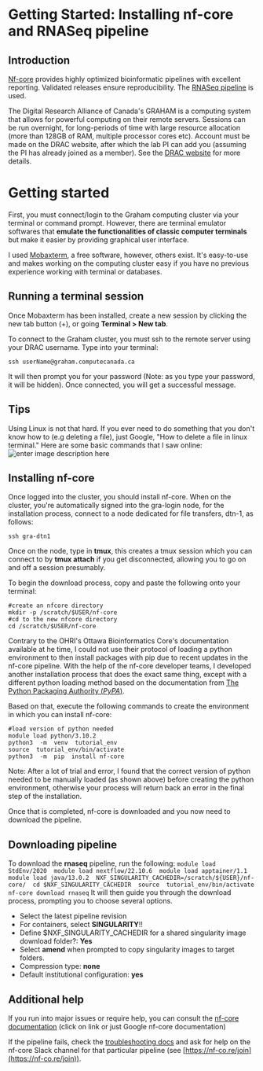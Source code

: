 

# Getting Started: Installing nf-core and RNASeq pipeline

## Introduction
[Nf-core](https://nf-co.re/) provides highly optimized bioinformatic pipelines with excellent reporting. Validated releases ensure reproducibility.
The [RNASeq pipeline](https://nf-co.re/rnaseq/3.12.0) is used.

The Digital Research Alliance of Canada's GRAHAM is a computing system that allows for powerful computing on their remote servers. Sessions can be run overnight, for long-periods of time with large resource allocation (more than 128GB of RAM, multiple processor cores etc). Account must be made on the DRAC website, after which the lab PI can add you (assuming the PI has already joined as a member). See the [DRAC website](https://alliancecan.ca/en/services/advanced-research-computing/account-management/apply-account) for more details.


# Getting started

First, you must connect/login to the Graham computing cluster via your terminal or command prompt. However, there are terminal emulator softwares that **emulate the functionalities of classic computer terminals** but make it easier by providing graphical user interface.

I used [Mobaxterm](https://mobaxterm.mobatek.net/), a free software, however, others exist. It's easy-to-use and makes working on the computing cluster easy if you have no previous experience working with terminal or databases.

## Running a terminal session

Once Mobaxterm has been installed, create a new session by clicking the new tab button (+), or going **Terminal > New tab**.

To connect to the Graham cluster, you must ssh to the remote server using your DRAC username. Type into your terminal:

    ssh userName@graham.computecanada.ca
It will then prompt you for your password (Note: as you type your password, it will be hidden). Once connected, you will get a successful message.

## Tips

Using Linux is not that hard. If you ever need to do something that you don't know how to (e.g deleting a file), just Google, "How to delete a file in linux terminal."
Here are some basic commands that I saw online:
![enter image description here](https://github.com/majd-alaarg/bioInformatics/blob/28fc76aaf0fd7a51715005981cae5fcf706c693e/Assets/Linux%20Commands.png)

## Installing nf-core

Once logged into the cluster, you should install nf-core. When on the cluster, you're automatically signed into the gra-login node, for the installation process, connect to a node dedicated for file transfers, dtn-1, as follows:

    ssh gra-dtn1

Once on the node, type in **tmux**, this creates a tmux session which you can connect to by **tmux attach** if you get disconnected, allowing you to go on and off a session presumably.

To begin the download process, copy and paste the following onto your terminal:

    #create an nfcore directory
    mkdir -p /scratch/$USER/nf-core
    #cd to the new nfcore directory
    cd /scratch/$USER/nf-core
  
Contrary to the OHRI's Ottawa Bioinformatics Core's documentation available at he time, I could not use their protocol of loading a python environment to then install packages with pip due to recent updates in the nf-core pipeline. With the help of the nf-core developer teams, I developed another installation process that does the exact same thing, except with a different python loading method based on the documentation from [The Python Packaging Authority (_PyPA_)](https://packaging.python.org/en/latest/guides/installing-using-pip-and-virtual-environments/).

Based on that, execute the following commands to create the environment in which you can install nf-core:

    #load version of python needed
    module load python/3.10.2
    python3  -m  venv  tutorial_env
    source  tutorial_env/bin/activate
    python3  -m  pip  install nf-core

Note: After a lot of trial and error, I found that the correct version of python needed to be manually loaded (as shown above) before creating the python environment, otherwise your process will return back an error in the final step of the installation.

Once that is completed, nf-core is downloaded and you now need to download the pipeline.

## Downloading pipeline

To download the **rnaseq** pipeline, run the following: 
`
module load StdEnv/2020 
module load nextflow/22.10.6 
module load apptainer/1.1 
module load java/13.0.2 
NXF_SINGULARITY_CACHEDIR=/scratch/${USER}/nf-core/ 
cd $NXF_SINGULARITY_CACHEDIR 
source  tutorial_env/bin/activate 
nf-core download rnaseq
`
It will then guide you through the download process, prompting you to choose several options.

 - Select the latest pipeline revision
 - For containers, select **SINGULARITY**!!
 - Define $NXF_SINGULARITY_CACHEDIR for a shared singularity image download folder?: **Yes**
 - Select **amend** when prompted to copy singularity images to target folders.
 - Compression type: **none**
 - Default institutional configuration: **yes**


## Additional help

If you run into major issues or require help, you can consult the [nf-core documentation](https://nf-co.re/docs/usage/introduction) (click on link or just Google nf-core documentation)

If the pipeline fails, check the  [troubleshooting docs](https://nf-co.re/docs/usage/troubleshooting/)  and ask for help on the nf-core Slack channel for that particular pipeline (see  [https://nf-co.re/join](https://nf-co.re/join)).
